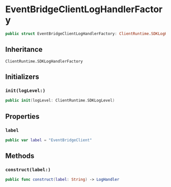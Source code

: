 # EventBridgeClientLogHandlerFactory

``` swift
public struct EventBridgeClientLogHandlerFactory: ClientRuntime.SDKLogHandlerFactory 
```

## Inheritance

`ClientRuntime.SDKLogHandlerFactory`

## Initializers

### `init(logLevel:)`

``` swift
public init(logLevel: ClientRuntime.SDKLogLevel) 
```

## Properties

### `label`

``` swift
public var label = "EventBridgeClient"
```

## Methods

### `construct(label:)`

``` swift
public func construct(label: String) -> LogHandler 
```
